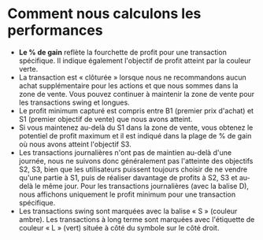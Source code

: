 # **Comment nous calculons les performances**
- **Le % de gain** reflète la fourchette de profit pour une transaction spécifique. Il indique également l'objectif de profit atteint par la couleur verte.
- La transaction est « clôturée » lorsque nous ne recommandons aucun achat supplémentaire pour les actions et que nous sommes dans la zone de vente. Vous pouvez continuer à maintenir la zone de vente pour les transactions swing et longues.
- Le profit minimum capturé est compris entre B1 (premier prix d'achat) et S1 (premier objectif de vente) que nous avons atteint.
- Si vous maintenez au-delà du S1 dans la zone de vente, vous obtenez le potentiel de profit maximum et il est indiqué dans la plage de % de gain où nous avons atteint l'objectif S3.
- Les transactions journalières n'ont pas de maintien au-delà d'une journée, nous ne suivons donc généralement pas l'atteinte des objectifs S2, S3, bien que les utilisateurs puissent toujours choisir de ne vendre qu'une partie à S1, puis de réaliser davantage de profits à S2, S3 et au-delà le même jour. Pour les transactions journalières (avec la balise D), nous affichons uniquement le profit minimum pour une transaction spécifique.
- Les transactions swing sont marquées avec la balise « S » (couleur ambre). Les transactions à long terme sont marquées avec l'étiquette de couleur « L » (vert) située à côté du symbole sur le côté droit.